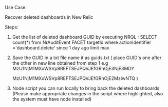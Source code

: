 Use Case:

Recover deleted dashboards in New Relic

Steps:

1. Get the list of deleted dashboard GUID by executing NRQL : 
   SELECT count(\*) from NrAuditEvent FACET targetId where actionIdentifier ='dashboard.delete' since 1 day ago limit max

2. Save the GUID in a txt file name it as guids.txt
   ( place GUID's one after the other in new line obtained from step 1
   e.g
   MzU1NjM1MXxWSVp8REFTSEJPQVJEfGRhOjE3NjE3MDY
   
   MzU1NjM1MXxWSVp8REFTSEJPQVJEfGRhOjE2MzIwNTQ )

4. Node script you can run locally to bring back the deleted dashboards
   (Please make appropriate changes in the script where highlighted, also the system must have node installed)

